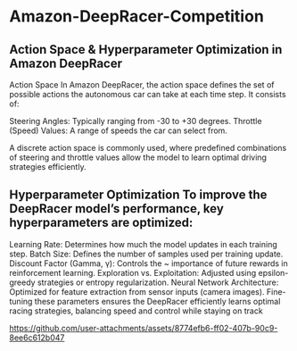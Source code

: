 # Amazon-DeepRacer-Competition
## Action Space & Hyperparameter Optimization in Amazon DeepRacer 
Action Space In Amazon DeepRacer, the action space defines the set of possible actions the autonomous car can take at each time step. It consists of:

Steering Angles: Typically ranging from -30 to +30 degrees. Throttle (Speed) Values: A range of speeds the car can select from.

A discrete action space is commonly used, where predefined combinations of steering and throttle values allow the model to learn optimal driving strategies efficiently.

## Hyperparameter Optimization To improve the DeepRacer model’s performance, key hyperparameters are optimized:

Learning Rate: Determines how much the model updates in each training step. 
Batch Size: Defines the number of samples used per training update. 
Discount Factor (Gamma, γ): Controls the ~ importance of future rewards in reinforcement learning. 
Exploration vs. Exploitation: Adjusted using epsilon-greedy strategies or entropy regularization. 
Neural Network Architecture: Optimized for feature extraction from sensor inputs (camera images). 
Fine-tuning these parameters ensures the DeepRacer efficiently learns optimal racing strategies, balancing speed and control while staying on track


https://github.com/user-attachments/assets/8774efb6-ff02-407b-90c9-8ee6c612b047

